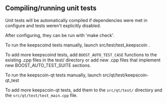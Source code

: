 Compiling/running unit tests
------------------------------------

Unit tests will be automatically compiled if dependencies were met in configure
and tests weren't explicitly disabled.

After configuring, they can be run with 'make check'.

To run the keepscoind tests manually, launch src/test/test_keepscoin .

To add more keepscoind tests, add `BOOST_AUTO_TEST_CASE` functions to the existing
.cpp files in the test/ directory or add new .cpp files that
implement new BOOST_AUTO_TEST_SUITE sections.

To run the keepscoin-qt tests manually, launch src/qt/test/keepscoin-qt_test

To add more keepscoin-qt tests, add them to the `src/qt/test/` directory and
the `src/qt/test/test_main.cpp` file.
